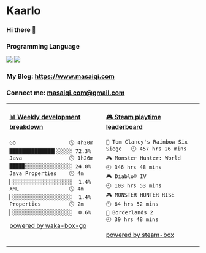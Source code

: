 # Kaarlo
### Hi there 👋
### Programming Language
[![](https://img.shields.io/badge/-Golang-00ADD8?style=flat-square&logo=go&logoColor=ffffff)](https://golang.org/)
[![](https://img.shields.io/badge/Java-ED8B00?style=flat-square&logo=openjdk&logoColor=ffffff)](https://openjdk.org/)
### My Blog: https://www.masaiqi.com
### Connect me: masaiqi.com@gmail.com

<table>
<tr>
<td valign="top" width="50%">

<!-- waka-box start -->
#### <a href="https://gist.github.com/01c8d4e646ad9bbb0b6c857a1c04e310" target="_blank">📊 Weekly development breakdown</a>
```text
Go                 🕓 4h20m ██████████████▍░░░░░ 72.3%
Java               🕓 1h26m ████▊░░░░░░░░░░░░░░░ 24.0%
Java Properties    🕓 4m    ▎░░░░░░░░░░░░░░░░░░░  1.4%
XML                🕓 4m    ▎░░░░░░░░░░░░░░░░░░░  1.4%
Properties         🕓 2m    ▏░░░░░░░░░░░░░░░░░░░  0.6%
```
<!-- Powered by https://github.com/YouEclipse/waka-box-go . -->
<!-- waka-box end -->

[powered by waka-box-go](https://github.com/YouEclipse/waka-box-go)

</td>
<td valign="top" width="50%">

<!-- steam-box start -->
#### <a href="https://gist.github.com/c39ee669a9963ccf22cc6a72e7d184a6" target="_blank">🎮 Steam playtime leaderboard</a>
```text
🔫 Tom Clancy's Rainbow Six Siege   🕘 457 hrs 26 mins
🎮 Monster Hunter: World            🕘 346 hrs 48 mins
🎮 Diablo® IV                       🕘 103 hrs 53 mins
🎮 MONSTER HUNTER RISE              🕘 64 hrs 52 mins
🤖 Borderlands 2                    🕘 39 hrs 48 mins
```
<!-- Powered by https://github.com/YouEclipse/steam-box . -->
<!-- steam-box end -->

[powered by steam-box](https://github.com/YouEclipse/steam-box)

</td>
</tr>
</table>
